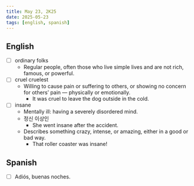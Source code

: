 ```yaml
---
title: May 23, 2K25
date: 2025-05-23
tags: [english, spanish]
---
```


## English

- [ ] ordinary folks
  - Regular people, often those who live simple lives and are not rich, famous, or powerful.
- [ ] cruel cruelest
  - Willing to cause pain or suffering to others, or showing no concern for others’ pain — physically or emotionally.
    - It was cruel to leave the dog outside in the cold.
- [ ] insane
  - Mentally ill: having a severely disordered mind.
  - 정신 이상인
    - She went insane after the accident.
  - Describes something crazy, intense, or amazing, either in a good or bad way.
    - That roller coaster was insane!

## Spanish

- [ ] Adiós, buenas noches.